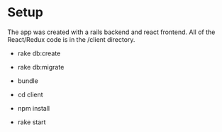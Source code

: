 # Setup

The app was created with a rails backend and react frontend. All of the React/Redux code is in the /client directory.

* rake db:create
* rake db:migrate
* bundle

* cd client
* npm install


* rake start
